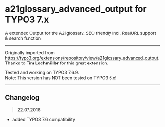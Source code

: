 # a21glossary_advanced_output for TYPO3 7.x
A extended Output for the A21glossary. SEO friendly incl. RealURL support & search function

---

Originally imported from https://typo3.org/extensions/repository/view/a21glossary_advanced_output.  
Thanks to **Tim Lochmüller** for this great extension.

Tested and working on TYPO3 7.6.9.  
Note: This version has NOT been tested on TYPO3 6.x!

---

## Changelog
> **22.07.2016**  
- added TYPO3 7.6 compatibility
